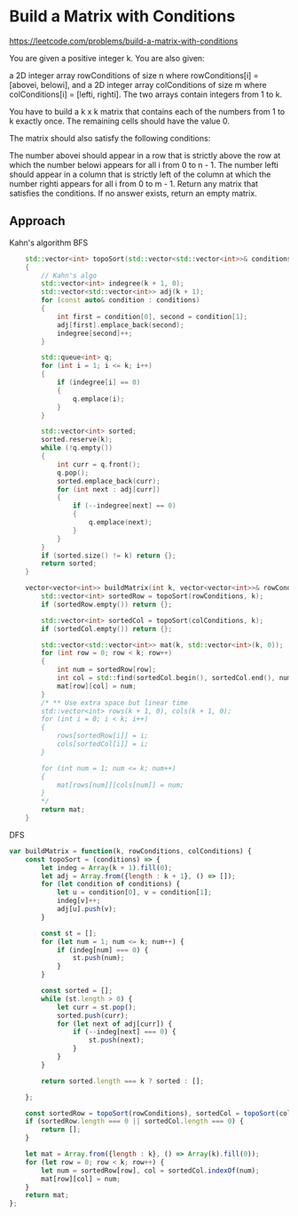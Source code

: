 # Build a Matrix with Conditions

https://leetcode.com/problems/build-a-matrix-with-conditions

You are given a positive integer k. You are also given:

a 2D integer array rowConditions of size n where rowConditions[i] = [abovei, belowi], and
a 2D integer array colConditions of size m where colConditions[i] = [lefti, righti].
The two arrays contain integers from 1 to k.

You have to build a k x k matrix that contains each of the numbers from 1 to k exactly once. The remaining cells should have the value 0.

The matrix should also satisfy the following conditions:

The number abovei should appear in a row that is strictly above the row at which the number belowi appears for all i from 0 to n - 1.
The number lefti should appear in a column that is strictly left of the column at which the number righti appears for all i from 0 to m - 1.
Return any matrix that satisfies the conditions. If no answer exists, return an empty matrix.

## Approach 

Kahn's algorithm  BFS

``` C++
    std::vector<int> topoSort(std::vector<std::vector<int>>& conditions, int k)
    {
        // Kahn's algo
        std::vector<int> indegree(k + 1, 0);
        std::vector<std::vector<int>> adj(k + 1);
        for (const auto& condition : conditions)
        {
            int first = condition[0], second = condition[1];
            adj[first].emplace_back(second);
            indegree[second]++;
        }

        std::queue<int> q;
        for (int i = 1; i <= k; i++)
        {
            if (indegree[i] == 0)
            {
                q.emplace(i);
            }
        }

        std::vector<int> sorted;
        sorted.reserve(k);
        while (!q.empty())
        {
            int curr = q.front();
            q.pop();
            sorted.emplace_back(curr);
            for (int next : adj[curr])
            {
                if (--indegree[next] == 0)
                {
                    q.emplace(next);
                }
            }
        }
        if (sorted.size() != k) return {};
        return sorted;
    }

    vector<vector<int>> buildMatrix(int k, vector<vector<int>>& rowConditions, vector<vector<int>>& colConditions) {
        std::vector<int> sortedRow = topoSort(rowConditions, k);
        if (sortedRow.empty()) return {};

        std::vector<int> sortedCol = topoSort(colConditions, k);
        if (sortedCol.empty()) return {};

        std::vector<std::vector<int>> mat(k, std::vector<int>(k, 0));
        for (int row = 0; row < k; row++)
        {
            int num = sortedRow[row];
            int col = std::find(sortedCol.begin(), sortedCol.end(), num) - sortedCol.begin();
            mat[row][col] = num;
        }
        /* ** Use extra space but linear time
        std::vector<int> rows(k + 1, 0), cols(k + 1, 0);
        for (int i = 0; i < k; i++)
        {
            rows[sortedRow[i]] = i;
            cols[sortedCol[i]] = i;
        }

        for (int num = 1; num <= k; num++)
        {
            mat[rows[num]][cols[num]] = num;
        }
        */
        return mat;
    }
```

DFS

``` JavaScript
var buildMatrix = function(k, rowConditions, colConditions) {
    const topoSort = (conditions) => {
        let indeg = Array(k + 1).fill(0);
        let adj = Array.from({length : k + 1}, () => []);
        for (let condition of conditions) {
            let u = condition[0], v = condition[1];
            indeg[v]++;
            adj[u].push(v);
        }

        const st = [];
        for (let num = 1; num <= k; num++) {
            if (indeg[num] === 0) {
                st.push(num);
            }
        }

        const sorted = [];
        while (st.length > 0) {
            let curr = st.pop();
            sorted.push(curr);
            for (let next of adj[curr]) {
                if (--indeg[next] === 0) {
                    st.push(next);
                }
            }
        }

        return sorted.length === k ? sorted : [];

    };

    const sortedRow = topoSort(rowConditions), sortedCol = topoSort(colConditions);
    if (sortedRow.length === 0 || sortedCol.length === 0) {
        return [];
    }

    let mat = Array.from({length : k}, () => Array(k).fill(0));
    for (let row = 0; row < k; row++) {
        let num = sortedRow[row], col = sortedCol.indexOf(num);
        mat[row][col] = num;
    }
    return mat;
};
```